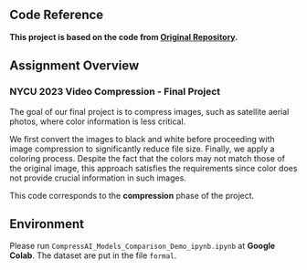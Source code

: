 ## Code Reference

**This project is based on the code from [Original Repository](https://github.com/InterDigitalInc/CompressAI).**

## Assignment Overview

### NYCU 2023 Video Compression - Final Project

The goal of our final project is to compress images, such as satellite aerial photos, where color information is less critical.

We first convert the images to black and white before proceeding with image compression to significantly reduce file size. Finally, we apply a coloring process. Despite the fact that the colors may not match those of the original image, this approach satisfies the requirements since color does not provide crucial information in such images.

This code corresponds to the **compression** phase of the project.

## Environment

Please run `CompressAI_Models_Comparison_Demo_ipynb.ipynb` at **Google Colab**. The dataset are put in the file `formal`.
